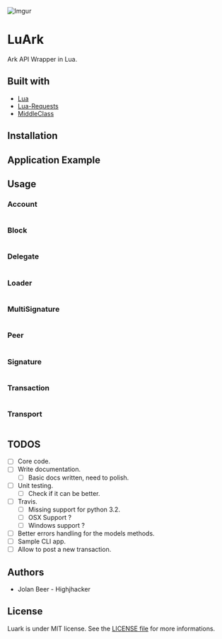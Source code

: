 ![Imgur](https://i.imgur.com/18s3E1o.png)

# LuArk

Ark API Wrapper in Lua.

## Built with
- [Lua](https://www.lua.org/)
- [Lua-Requests](https://github.com/JakobGreen/lua-requests)
- [MiddleClass](https://github.com/kikito/middleclass)

## Installation


## Application Example


## Usage

### Account

```lua

```

### Block

```lua

```

### Delegate

```lua

```

### Loader

```lua
```

### MultiSignature

```lua
```

### Peer

```lua
```

### Signature

```lua
```

### Transaction

```lua
```

### Transport

```lua
```


## TODOS

- [ ] Core code.
- [ ] Write documentation.
    - [ ] Basic docs written, need to polish.
- [ ] Unit testing.
    - [ ] Check if it can be better.
- [ ] Travis.
    - [ ] Missing support for python 3.2.
    - [ ] OSX Support ?
    - [ ] Windows support ?
- [ ] Better errors handling for the models methods.
- [ ] Sample CLI app.
- [ ] Allow to post a new transaction.

## Authors

- Jolan Beer - Highjhacker

## License

Luark is under MIT license. See the [LICENSE file](https://github.com/Highjhacker/luark/blob/master/LICENSE) for more informations.
